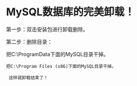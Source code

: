 # MySQL数据库的完美卸载！
   第一步：双击安装包进行卸载删除。
   
   第二步：删除目录：
   
   把C:\ProgramData下面的MySQL目录干掉。
	
	把C:\Program Files (x86)下面的MySQL目录干掉。
	
	 这样就卸载结束了！
